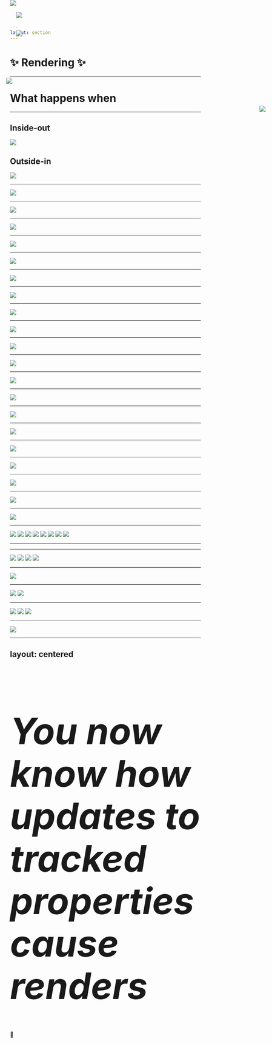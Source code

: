 ```yaml
---
layout: section
---
```


# ✨ Rendering ✨ 

<!-- 

We'll come back to patching momentarily, but first we'll need to talk about rendering.


-->


---

# What happens when

<REPL
	height="40dvh"
	code="import Component from '@glimmer/component';
import { tracked } from '@glimmer/tracking';
//--
export default class Demo extends Component {
  @tracked count = 0;
  increment = () => this.count++;
//--
  <template>
	<p>The count is: {{this.count}}</p>
    <button onclick={{this.increment}}>
      increment
    </button>
  </template>
}
"/>

<Arrow v-click x1="100" y1="400" x2="180" y2="360" color="red" />
<Arrow v-click.after x1="600" y1="140" x2="640" y2="190" color="red" />

<!-- 

What happens when this button is clicked?

We know that the `increment` function will get called here.
And that increment function increments `this.count`

But then _why_ does a change in counte cause the template to be updated?

-->


---


<div class="two-columns">

<div>

## Inside-out

<img src="/images/debugging-inside-out.png" />

</div>

<div v-click="1">

## Outside-in

<img v-click.show="2" v-click.hide="3" src="/images/into-the-unknown.png">
<img  v-click="3" style="position: absolute; top:5rem; max-height: 80%" src="/images/down-the-rabbit-hole.png">

</div>

</div>

<!-- 

Previous debugging techniques are a sort of "inside-out" debugging, 
where we start at a specific line of code, and inspect the surrounding areas or work back up the
stack to figure out where something went wrong.

[click] the other way to figure out what's going on is what I'm going to call "outside-in"
debugging. Where we start with our code, 
[click] and dive in to the unknown, 
[click] down the rabbit hole..

-->


---

<img src="/images/debug-render-initial.png" />

<!--

Here is our starting component.

With our knowledge of how class properties work, we can combine previous debugging knowledge to
set this up

-->

---

<img src="/images/debug-render-setup.png" />

<!--

We don't have to search around in the ember and glimmer codebases to understand what's going on,
though we certainly could.

But less error-prone way of discoverying what happens can be done via renaming our tracked
property, and defining a getter and setter pair that intercepts the read and writes to the tracked
property.

-->


---

<img src="/images/debug-render-initial-break.png" />

<!-- 

Now we can put a breakpoint there in the compiled output.


Oh, btw, in case anyone is wondering, -- I totally could have do this live, but I don't trust
myself to remain a functioning human when doing improv debugging.
-->


---

<Arrow v-click="1" x1="100" y1="200" x2="155" y2="315" color="red" />
<Arrow v-click="2" x1="600" y1="200" x2="580" y2="70" color="red" />
<img src="/images/debug-render-break-hit.png" />

<!-- 

If we click the button, our breakpoint will be hit

[click] and because we know that this assignment is special, 

[click] we can click step in to see where we end up


-->

---

<Arrow v-click="1" v-click.hide="2" x1="50" y1="200" x2="155" y2="180" color="red" />
<img v-click.hide="2" src="/images/debug-render-break-step-1.png" />
<img v-click="2" v-click.hide="3" style="position: absolute; top: 2rem;" src="/images/debug-render-break-step-2.png" />
<img v-click="3" style="position: absolute; top: 2rem;" src="/images/debug-render-break-step-1.png" />

<!-- 

Here we see ourseles in this 

[click] descriptorForField function.

If this is your first time here, you may think, "that's not tracked"
Which, you're right.

[click] but if we scroll up a bit, you'll see tracked, and it that it calls this descriptorForField
function in a couple places. 

We can be reassured that we're still in the right place.

[click] but coming back to where our paused execution is, let's step in 


-->

---

<img src="/images/debug-render-break-step-3.png" />


<!-- 

We are now to step in to dirtyTag For.


At this point, if you happen to be paying enough attention to the surrounding code, you may have
noticed a fair number of optimizations we can make.

Not to worry, a bunch of us are trying to deprecate all of ember classic, so we can clean this up,
and gain some performance back.

-->

---

<img src="/images/debug-render-break-step-4.png" />

<!-- 

Here is dirtyTagFor, we want to get to the last line here, and the first part of this function is
just validation.

-->

---

<img src="/images/debug-render-break-step-5.png" />
<img 
	v-click style="position: absolute; top: 17.46rem; right: 3.55rem; max-width: 380px;" 
	src="/images/debug-render-break-step-6.png" />

<!-- 

there is an all caps DIRTY_TAG here, we'll stop in to that

[click] and if we hover over this function, we'll see it's actually an alias.

This is important because the sometimes the callsite name doesn't match the definition name.

-->

---

<img src="/images/debug-render-break-step-7.png" />

<Line v-click width="8" right="20" top="14" />

<!-- 

So here we have more validation, and then the interesting part is at the end here

[click] scheduleRevalidate.

This is interesting, because up until now, we haven't encountered anything that _sounds like_ a
side-effectful behavior.

-->

---

<img src="/images/debug-render-break-step-8.png" />

---

<img src="/images/debug-render-break-step-9.png" />

---

<img src="/images/debug-render-break-step-10.png" />

<!-- 

Here it sorta looks like we're at the end of the line.
So there must be some other mechanism by which re-rendering happens.

This is actually a key difference between ember and other frameworks that decide to render via
side-effects.

Other frameworks will try to push out updates eagerly via effects (or watchers, if you're familiar
with TC39's Signals).

We don't want to just do that -- we don't want to write to the DOM via effects because we frequently run in to situations where we have
multiple updates we need to write out to the DOM, and it's best to batch all those together. 

Any real renderer will have some sort of batching or scheduling machanism. 


This is not the end though. 

-->

---


<img src="/images/debug-render-break-step-11.png" />

<!-- 

We can see here that we're about to schedule some work to be done in the actions queue

-->

---


<img src="/images/debug-render-break-step-12.png" />

<!-- 

We're going to immediately flush the actions queue

-->

---


<img src="/images/debug-render-break-step-13.png" />

<!-- 

This is an unexpected surprise, but this bit of indirection is how we discover how async observers
are implemented.

We didn't meet the conditions to enter that if block, but 
For now we'll continue stepping in

-->

---

<img src="/images/debug-render-break-step-14.png" />
<Arrow v-click x1="600" y1="400" x2="430" y2="240" color="red" />

<!-- 

continuing to here, we see that flush is a function.
Now here in the debug tooling, there is a little caret saying we're at the beginning of this
inline anonymous arrow function. So instead of stepping in with the debug tools, I'll follow the

[click] function reference here to place a manual breakpoint

-->

---

<img src="/images/debug-render-break-step-15.png" />

<!-- 

After clicking continue, we end up here

-->

---

<img src="/images/debug-render-break-step-16.png" />

<!-- 
Usually when I do this, I'll remove the breakpoint right away.


Anywho, stepping in to the `end` invocation at the end there

-->
---

<img src="/images/debug-render-break-step-17.png" />

<!-- 

Here we find ourselves about ready to flush again.

I'll skip over going in to `flush` -- the queue is actually empty right now, so there isn't any
work to do at this time during the actions phase.


-->

---

<img src="/images/debug-render-break-step-18.png" />
<img 
	style="position: absolute; top: 12.83rem; left: 13.6rem; max-width: 120px;"
	src="/images/debug-render-break-step-18.1.png" />

<!-- 

This is the next interesting bit.
This is where queue advancement happens.

Here we can see that we're advancing tho the `routerTransitions` queue.

For the sake of time, we're going skip stepping through all this until we get to the `render` phase -- which is actually right after `routerTransitions`

-->

---

<div class="image-stack no-border auto">

<img v-after src="/images/debug-render-break-step-19.png" />
<img v-click src="/images/debug-render-break-step-19.1.png" />
<img v-click src="/images/debug-render-break-step-19.2.png" />
<img v-click src="/images/debug-render-break-step-19.3.png" />
<img v-click src="/images/debug-render-break-step-19.4.png" />
<img v-click src="/images/debug-render-break-step-19.5.png" />
<img v-click src="/images/debug-render-break-step-19.6.png" />
<img v-click src="/images/debug-render-break-step-19.7.png" />


</div>

<!-- 
So here we're about to start the render queue!

[click] in to scheduleAutorun

[click] now to step in to flush 

[click] now we do see that asyncObservers are running, but we don't care right now 

[click] we have to do this trick again

[click] stepping in to end, because that's what completes the work 

[click] well, nearly, we need to step in to this flush

[click] here in flush, we see that the queue itself also has a flush method

-->

---

<img style="position: absolute; top: 0;" src="/images/debug-render-break-step-19.8.png" />

<!-- 

and finally here, in the queue's own flush we have something interesting!  We can see a
few things in the list of queue items that we probably want to poke at before continuing
execution in the debugger

In particular, there is this function here that is passed a renderer. Let's look at that.
-->

---

<div class="image-stack no-border auto">

<img v-after src="/images/debug-render-break-step-20.png" />
<img v-click src="/images/debug-render-break-step-20.1.png" />
<img v-click src="/images/debug-render-break-step-20.2.png" />
<img v-click src="/images/debug-render-break-step-20.3.png" />

</div>	

<!-- 

This code is in ember. 

This is good, 

[click] let's set a breakpoint here and so we can skip parts of the queue that likely don't cause
rendering.

[click] hitting continue gets us here

[click] We're gonna step in to renderRootsTransaction

-->

---

<img src="/images/debug-render-break-step-21.png" />

<!-- 

In renderRootsTransaction, the interesting part here is this single method call to renderRoots

-->

---

<div class="image-stack no-border auto">
<img v-after style="max-width: 500px" src="/images/debug-render-break-step-22.png" />
<img v-click style="max-width: 500px" src="/images/debug-render-break-step-22.1.png" />
</div>

<!-- 

And in renderRoots, we have this transaction which calls render 

[click] we'll put a breakpoint there and hit continue so we hit it

-->

---

<div class="image-stack no-border auto">
<img v-after  src="/images/debug-render-break-step-23.png" />
<img v-click  src="/images/debug-render-break-step-23.1.png" />
<img v-click  src="/images/debug-render-break-step-23.2.png" />
</div>

<!-- 

Stepping in to that we land here.

[click] we'll definately want to step in to the render function 

[click] here


-->

---

<img  src="/images/debug-render-break-step-24.png" />

<!-- 

This takes us to our final location for now.

This is the entrypoint of how a renderer is configured for glimmer.

We can probably simplify all this infrastructure over time, and make it easier to understand,
swappable, etc, but for now, this is all we need to know about. 


-->

---
layout: centered
---

<h1 style="font-size: 6rem; line-height: 7rem;"><em>You now know how updates to tracked properties cause renders</em></h1>

<div v-click>🎉</div>


<!-- 

You now know how updates to tracked properties cause renders.


[click] With this knowledge you can do some fun things -- and we'll get there.

-->



